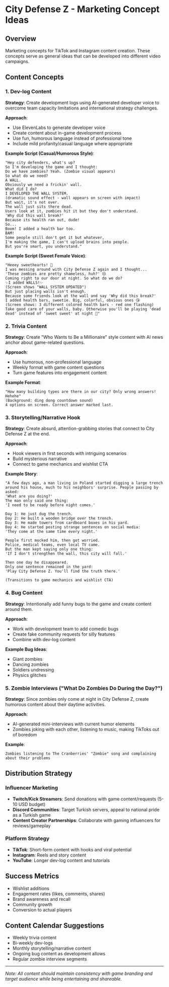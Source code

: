 # City Defense Z - Marketing Concept Ideas

## Overview
Marketing concepts for TikTok and Instagram content creation. These concepts serve as general ideas that can be developed into different video campaigns.

## Content Concepts

### 1. Dev-log Content

**Strategy**: Create development logs using AI-generated developer voice to overcome team capacity limitations and international strategy challenges.
 
**Approach**:
- Use ElevenLabs to generate developer voice
- Create content about in-game development process
- Use fun, humorous language instead of professional tone
- Include mild profanity/casual language where appropriate

**Example Script (Casual/Humorous Style)**:
```
"Hey city defenders, what's up?
So I'm developing the game and I thought:
Do we have zombies? Yeah. (Zombie visual appears)
So what do we need?
A WALL.
Obviously we need a frickin' wall.
What did I do?
I DEVELOPED THE WALL SYSTEM.
(dramatic sound effect - wall appears on screen with impact)
But wait, it's not over.
The wall just sits there dead.
Users look at it, zombies hit it but they don't understand.
'Why did this wall break?'
Because its health ran out, dude!
So...
Boom! I added a health bar too.
BAM!
Some people still don't get it but whatever,
I'm making the game, I can't upload brains into people.
But you're smart, you understand."
```

**Example Script (Sweet Female Voice)**:
```
"Heeey sweethearts! 💖
I was messing around with City Defense Z again and I thought...
'These zombies are pretty shameless, huh?' 😒
Coming right to our door at night. So what do we do?
✨I added WALLS!✨
(Screen shows "WALL SYSTEM UPDATED")
But just placing walls isn't enough.
Because some friends look at the wall and say 'Why did this break?'
I added health bars, sweetie. Big, colorful, obvious ones 😘
(Screen shows: 3 different colored health bars - red one flashing)
Take good care of your walls, baby. Otherwise you'll be playing 'dead dead' instead of 'sweet sweet' at night 💅"
```

### 2. Trivia Content

**Strategy**: Create "Who Wants to Be a Millionaire" style content with AI news anchor about game-related questions.

**Approach**:
- Use humorous, non-professional language
- Weekly format with game content questions
- Turn game features into engagement content

**Example Format**:
```
"How many building types are there in our city? Only wrong answers! Hehehe"
(Background: ding dong countdown sound) 
4 options on screen. Correct answer marked last.
```

### 3. Storytelling/Narrative Hook

**Strategy**: Create absurd, attention-grabbing stories that connect to City Defense Z at the end.

**Approach**:
- Hook viewers in first seconds with intriguing scenarios
- Build mysterious narrative
- Connect to game mechanics and wishlist CTA

**Example Story**:
```
"A few days ago, a man living in Poland started digging a large trench around his house, much to his neighbors' surprise. People passing by asked:
'What are you doing?'
The man only said one thing:
'I need to be ready before night comes.'

Day 1: He just dug the trench.
Day 2: He built a wooden bridge over the trench.
Day 3: He made towers from cardboard boxes in his yard.
Day 4: He started posting strange sentences on social media:
'They come at the same time every night.'

People first mocked him, then got worried.
Police, medical teams, even local TV came.
But the man kept saying only one thing:
'If I don't strengthen the wall, this city will fall.'

Then one day he disappeared.
Only one sentence remained in the yard:
'Play City Defense Z. You'll find the truth there.'

(Transitions to game mechanics and wishlist CTA)
```

### 4. Bug Content

**Strategy**: Intentionally add funny bugs to the game and create content around them.

**Approach**:
- Work with development team to add comedic bugs
- Create fake community requests for silly features
- Combine with dev-log content

**Example Bug Ideas**:
- Giant zombies
- Dancing zombies
- Soldiers undressing
- Physics glitches

### 5. Zombie Interviews ("What Do Zombies Do During the Day?")

**Strategy**: Since zombies only come at night in City Defense Z, create humorous content about their daytime activities.

**Approach**:
- AI-generated mini-interviews with current humor elements
- Zombies joking with each other, listening to music, making TikToks out of boredom

**Example**:
```
Zombies listening to The Cranberries' "Zombie" song and complaining about their problems
```

## Distribution Strategy

### Influencer Marketing
- **Twitch/Kick Streamers**: Send donations with game content/requests (5-10 USD budget)
- **Discord Communities**: Target Turkish servers, appeal to national pride as a Turkish game
- **Content Creator Partnerships**: Collaborate with gaming influencers for reviews/gameplay

### Platform Strategy
- **TikTok**: Short-form content with hooks and viral potential
- **Instagram**: Reels and story content
- **YouTube**: Longer dev-log content and tutorials

## Success Metrics
- Wishlist additions
- Engagement rates (likes, comments, shares)
- Brand awareness and recall
- Community growth
- Conversion to actual players

## Content Calendar Suggestions
- Weekly trivia content
- Bi-weekly dev-logs
- Monthly storytelling/narrative content
- Ongoing bug content as development allows
- Regular zombie interview segments

---

*Note: All content should maintain consistency with game branding and target audience while being entertaining and shareable.* 